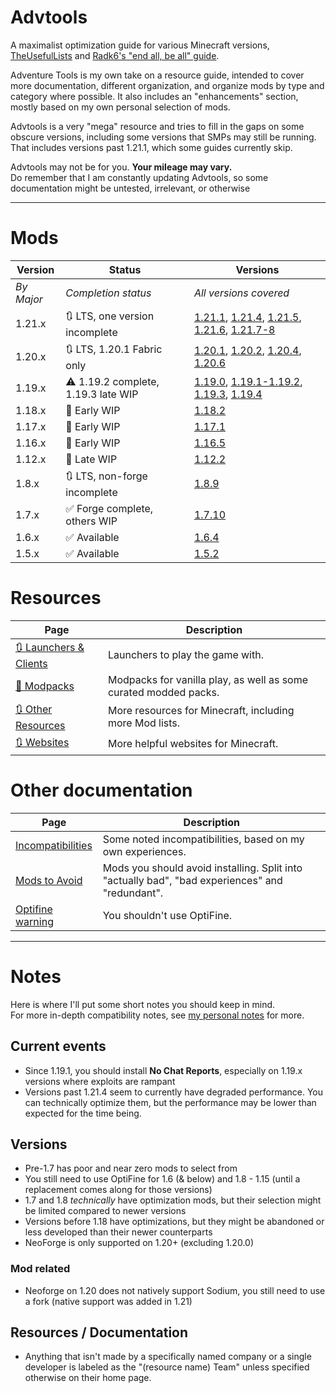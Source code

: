 # Advtools
A maximalist optimization guide for various Minecraft versions, [TheUsefulLists](https://github.com/TheUsefulLists/UsefulMods) and [Radk6's "end all, be all" guide](https://github.com/Radk6/MC-Optimization-Gu).

Adventure Tools is my own take on a resource guide, intended to cover more documentation, different organization, and organize mods by type and category where possible. It also includes an "enhancements" section, mostly based on my own personal selection of mods.  

Advtools is a very "mega" resource and tries to fill in the gaps on some obscure versions, including some versions that SMPs may still be running. That includes versions past 1.21.1, which some guides currently skip.

Advtools may not be for you. **Your mileage may vary.**  
Do remember that I am constantly updating Advtools, so some documentation might be untested, irrelevant, or otherwise

***

# Mods

<!-- TODO so these mods are compatible with these versions and need to be added

*** FORGE ***
https://modrinth.com/mod/starlight-forge - 1.17.1, 1.18.2, 1.19.x (except 1.19.4), 1.20-1.20.2

-->

| Version | Status | Versions |
| --- | --- | --- |
| *By Major* | *Completion status* | *All versions covered* |
| 1.21.x | 🔃 LTS, one version incomplete | [1.21.1](versions/21/1/index.md), [1.21.4](versions/21/4/index.md), [1.21.5](versions/21/5/index.md), [1.21.6](versions/21/6/index.md), [1.21.7-8](versions/21/7/index.md) |
| 1.20.x | 🔃 LTS, 1.20.1 Fabric only | [1.20.1](versions/20/1/index.md), [1.20.2](versions/20/2/index.md), [1.20.4](versions/20/4/index.md), [1.20.6](versions/20/6/index.md) |
| 1.19.x | ⚠ 1.19.2 complete, 1.19.3 late WIP | [1.19.0](versions/19/0/index.md), [1.19.1-1.19.2](versions/19/2/index.md), [1.19.3](versions/19/3/index.md), [1.19.4](versions/19/4/index.md) |
| 1.18.x | 🚧 Early WIP | [1.18.2](versions/18/2/index.md) |
| 1.17.x | 🚧 Early WIP | [1.17.1](versions/17/1/index.md) |
| 1.16.x | 🚧 Early WIP | [1.16.5](versions/16/5/index.md) |
| 1.12.x | 🚧 Late WIP | [1.12.2](versions/12/2/index.md) |
| 1.8.x | 🔃 LTS, non-forge incomplete | [1.8.9](versions/8/9/index.md) |
| 1.7.x | ✅ Forge complete, others WIP | [1.7.10](versions/7/10/index.md) |
| 1.6.x | ✅ Available | [1.6.4](versions/6/4/index.md) |
| 1.5.x | ✅ Available | [1.5.2](versions/5/2/index.md) |

# Resources
| Page | Description |
| --- | --- |
| [🔃 Launchers & Clients](nonspecific/launchers.md) | Launchers to play the game with. |
| [🚧 Modpacks](nonspecific/modpacks.md) | Modpacks for vanilla play, as well as some curated modded packs. |
| [🔃 Other Resources](nonspecific/lists.md) | More resources for Minecraft, including more Mod lists. |
| [🔃 Websites](nonspecific/sites.md) | More helpful websites for Minecraft. |

# Other documentation
| Page | Description |
| --- | --- |
| [Incompatibilities](documentation/incompatibilities.md) | Some noted incompatibilities, based on my own experiences. |
| [Mods to Avoid](documentation/avoid.md) | Mods you should avoid installing. Split into "actually bad", "bad experiences" and "redundant". |
| [Optifine warning](documentation/optifine.md) | You shouldn't use OptiFine. |

***

# Notes
Here is where I'll put some short notes you should keep in mind.  
For more in-depth compatibility notes, see [my personal notes](documentation/personal) for more.

## Current events
- Since 1.19.1, you should install **No Chat Reports**, especially on 1.19.x versions where exploits are rampant
- Versions past 1.21.4 seem to currently have degraded performance. You can technically optimize them, but the performance may be lower than expected for the time being.

## Versions
- Pre-1.7 has poor and near zero mods to select from
- You still need to use OptiFine for 1.6 (& below) and 1.8 - 1.15 (until a replacement comes along for those versions)
- 1.7 and 1.8 *technically* have optimization mods, but their selection might be limited compared to newer versions
- Versions before 1.18 have optimizations, but they might be abandoned or less developed than their newer counterparts
- NeoForge is only supported on 1.20+ (excluding 1.20.0)

### Mod related
- Neoforge on 1.20 does not natively support Sodium, you still need to use a fork (native support was added in 1.21)

## Resources / Documentation
- Anything that isn't made by a specifically named company or a single developer is labeled as the "(resource name) Team" unless specified otherwise on their home page.